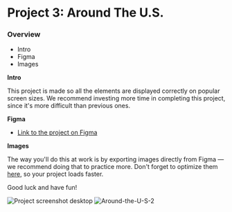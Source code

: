 # Project 3: Around The U.S.

### Overview  

* Intro  
* Figma  
* Images  
  
**Intro**
  
This project is made so all the elements are displayed correctly on popular screen sizes. We recommend investing more time in completing this project, since it's more difficult than previous ones.  
  
**Figma**  
  
* [Link to the project on Figma](https://www.figma.com/file/ii4xxsJ0ghevUOcssTlHZv/Sprint-3%3A-Around-the-US?node-id=0%3A1)  
  
**Images**  
  
The way you'll do this at work is by exporting images directly from Figma — we recommend doing that to practice more. Don't forget to optimize them [here](https://tinypng.com/), so your project loads faster. 
  
Good luck and have fun!

![Project screenshot desktop](https://github.com/MWilliams-26/se_project_aroundtheus/assets/129562325/60066c28-8f14-45b0-9d6d-e00c574b19f8)
![Around-the-U-S-2](https://github.com/MWilliams-26/se_project_aroundtheus/assets/129562325/b65e63f0-0463-4513-845e-ac7c65b43e92)
